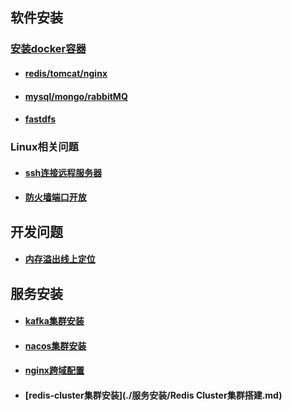 ## 软件安装

### [安装docker容器](./docker/docker.md)

- #### [redis/tomcat/nginx](./docker/redis.md)

- #### [mysql/mongo/rabbitMQ](./docker/mysql.md)

- #### [fastdfs](./docker/fastdfs.md)

### Linux相关问题

- #### [ssh连接远程服务器](./linux/ssh.md)

- #### [防火墙端口开放](./linux/firewall.md)



## 开发问题

- #### [内存溢出线上定位](./linux/jvm.md)



## 服务安装

- #### [kafka集群安装](./服务安装/Kafka集群安装.md)
- #### [nacos集群安装](./服务安装/nacos集群搭建.md)
- #### [nginx跨域配置](./服务安装/nginx跨域配置.md)
- #### [redis-cluster集群安装](./服务安装/Redis Cluster集群搭建.md)

